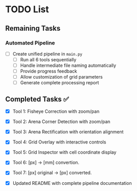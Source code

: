# TODO List

## Remaining Tasks

### Automated Pipeline
- [ ] Create unified pipeline in `main.py`
  - [ ] Run all 6 tools sequentially
  - [ ] Handle intermediate file naming automatically
  - [ ] Provide progress feedback
  - [ ] Allow customization of grid parameters
  - [ ] Generate complete processing report

## Completed Tasks ✅
- [x] Tool 1: Fisheye Correction with zoom/pan
- [x] Tool 2: Arena Corner Detection with zoom/pan
- [x] Tool 3: Arena Rectification with orientation alignment
- [x] Tool 4: Grid Overlay with interactive controls
- [x] Tool 5: Grid Inspector with cell coordinate display
- [x] Tool 6: [px] -> [mm] convertion.
- [x] Tool 7: [px] original -> [px] converted.

- [x] Updated README with complete pipeline documentation
